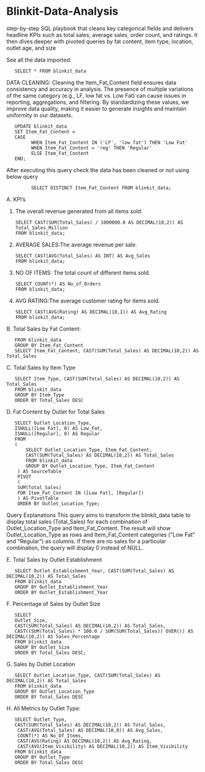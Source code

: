 # Blinkit-Data-Analysis
 step-by-step SQL playbook that cleans key categorical fields and delivers headline KPIs such as total sales, average sales, order count, and ratings. It then dives deeper with pivoted queries by fat content, item type, location, outlet age, and size

See all the data imported:

       SELECT * FROM blinkit_data

DATA CLEANING:
Cleaning the Item_Fat_Content field ensures data consistency and accuracy in analysis. The presence of multiple variations of the same category (e.g., LF, low fat vs. Low Fat) can cause issues in reporting, aggregations, and filtering. By standardizing these values, we improve data quality, making it easier to generate insights and maintain uniformity in our datasets.

       UPDATE blinkit_data
       SET Item_Fat_Content = 
       CASE 
             WHEN Item_Fat_Content IN ('LF', 'low fat') THEN 'Low Fat'
             WHEN Item_Fat_Content = 'reg' THEN 'Regular'
             ELSE Item_Fat_Content
       END;
       
After executing this query check the data has been cleaned or not using below query
	
             SELECT DISTINCT Item_Fat_Content FROM blinkit_data;

A. KPI’s

1. The overall revenue generated from all items sold.

       SELECT CAST(SUM(Total_Sales) / 1000000.0 AS DECIMAL(10,2)) AS Total_Sales_Million
       FROM blinkit_data;
 
2. AVERAGE SALES:The average revenue per sale.

       SELECT CAST(AVG(Total_Sales) AS INT) AS Avg_Sales
       FROM blinkit_data;
 
3. NO OF ITEMS: The total count of different items sold.

       SELECT COUNT(*) AS No_of_Orders
       FROM blinkit_data;
 
4. AVG RATING:The average customer rating for items sold.

       SELECT CAST(AVG(Rating) AS DECIMAL(10,1)) AS Avg_Rating
       FROM blinkit_data;
 

B. Total Sales by Fat Content: 
     
       FROM blinkit_data
       GROUP BY Item_Fat_Content
       SELECT Item_Fat_Content, CAST(SUM(Total_Sales) AS DECIMAL(10,2)) AS Total_Sales
 

C. Total Sales by Item Type
 
       SELECT Item_Type, CAST(SUM(Total_Sales) AS DECIMAL(10,2)) AS Total_Sales
       FROM blinkit_data
       GROUP BY Item_Type
       ORDER BY Total_Sales DESC
 
D. Fat Content by Outlet for Total Sales

       SELECT Outlet_Location_Type, 
       ISNULL([Low Fat], 0) AS Low_Fat, 
       ISNULL([Regular], 0) AS Regular
       FROM 
       (
           SELECT Outlet_Location_Type, Item_Fat_Content, 
           CAST(SUM(Total_Sales) AS DECIMAL(10,2)) AS Total_Sales
           FROM blinkit_data
           GROUP BY Outlet_Location_Type, Item_Fat_Content
        ) AS SourceTable
        PIVOT 
        (
        SUM(Total_Sales) 
        FOR Item_Fat_Content IN ([Low Fat], [Regular])
        ) AS PivotTable
        ORDER BY Outlet_Location_Type;

 
Query Explanations
This query aims to transform the blinkit_data table to display total sales (Total_Sales) for each combination of Outlet_Location_Type and Item_Fat_Content. The result will show Outlet_Location_Type as rows and Item_Fat_Content categories ("Low Fat" and "Regular") as columns. If there are no sales for a particular combination, the query will display 0 instead of NULL.

E. Total Sales by Outlet Establishment
       
       SELECT Outlet_Establishment_Year, CAST(SUM(Total_Sales) AS DECIMAL(10,2)) AS Total_Sales
       FROM blinkit_data
       GROUP BY Outlet_Establishment_Year
       ORDER BY Outlet_Establishment_Year
 

F. Percentage of Sales by Outlet Size
       
       SELECT 
       Outlet_Size, 
       CAST(SUM(Total_Sales) AS DECIMAL(10,2)) AS Total_Sales,
       CAST((SUM(Total_Sales) * 100.0 / SUM(SUM(Total_Sales)) OVER()) AS DECIMAL(10,2)) AS Sales_Percentage
       FROM blinkit_data
       GROUP BY Outlet_Size
       ORDER BY Total_Sales DESC;

G. Sales by Outlet Location
       
       SELECT Outlet_Location_Type, CAST(SUM(Total_Sales) AS DECIMAL(10,2)) AS Total_Sales
       FROM blinkit_data
       GROUP BY Outlet_Location_Type
       ORDER BY Total_Sales DESC
 
H. All Metrics by Outlet Type:
       
       SELECT Outlet_Type, 
       CAST(SUM(Total_Sales) AS DECIMAL(10,2)) AS Total_Sales,
		CAST(AVG(Total_Sales) AS DECIMAL(10,0)) AS Avg_Sales,
		COUNT(*) AS No_Of_Items,
		CAST(AVG(Rating) AS DECIMAL(10,2)) AS Avg_Rating,
		CAST(AVG(Item_Visibility) AS DECIMAL(10,2)) AS Item_Visibility
       FROM blinkit_data
       GROUP BY Outlet_Type
       ORDER BY Total_Sales DESC


 
